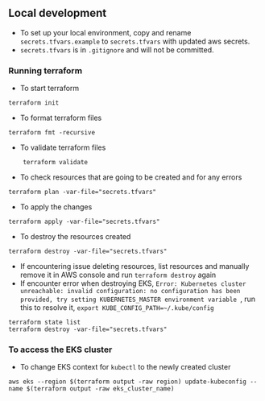 ## Local development

- To set up your local environment, copy and rename `secrets.tfvars.example` to `secrets.tfvars` with updated aws secrets. 
- `secrets.tfvars` is in `.gitignore` and will not be committed.

### Running terraform
- To start terraform

```
terraform init
```

- To format terraform files

```
terraform fmt -recursive 
```

- To validate terraform files
```
    terraform validate
```

- To check resources that are going to be created and for any errors

```
terraform plan -var-file="secrets.tfvars"
```

- To apply the changes

```
terraform apply -var-file="secrets.tfvars"
```


- To destroy the resources created

```
terraform destroy -var-file="secrets.tfvars"
```

- If encountering issue deleting resources, list resources and manually remove it in AWS console and run `terraform destroy` again
- If encounter error when destroying EKS, `Error: Kubernetes cluster unreachable: invalid configuration: no configuration has been provided, try setting KUBERNETES_MASTER environment variable
  `, run this to resolve it, `export KUBE_CONFIG_PATH=~/.kube/config`
```
terraform state list
terraform destroy -var-file="secrets.tfvars"
```


### To access the EKS cluster
- To change EKS context for `kubectl` to the newly created cluster

```
aws eks --region $(terraform output -raw region) update-kubeconfig --name $(terraform output -raw eks_cluster_name)
```


